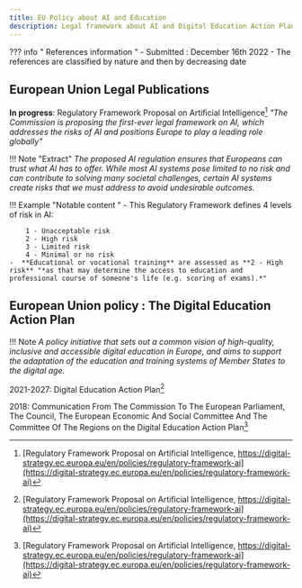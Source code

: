 ```yaml
---
title: EU Policy about AI and Education
description: Legal framework about AI and Digital Education Action Plan
---
```

??? info " References information "
    - Submitted : December 16th 2022
    - The references are classified by nature and then by decreasing date


## European Union Legal Publications

**In progress**: Regulatory Framework Proposal on Artificial Intelligence[^XXX]
*"The Commission is proposing the first-ever legal framework on AI, which addresses the risks of AI and positions Europe to play a leading role globally"*

!!! Note "Extract"
      *The proposed AI regulation ensures that Europeans can trust what AI has to offer. While most AI systems pose limited to no risk and can contribute to solving many societal challenges, certain AI systems create risks that we must address to avoid undesirable outcomes.*

!!! Example "Notable content "
    - This Regulatory Framework defines 4 levels of risk in AI:

        1 - Unacceptable risk  
        2 - High risk  
        3 - Limited risk  
        4 - Minimal or no risk
    -  **Educational or vocational training** are assessed as **2 - High risk** "*as that may determine the access to education and professional course of someone's life (e.g. scoring of exams).*"


## European Union policy : The Digital Education Action Plan

!!! Note
    *A policy initiative that sets out a common vision of high-quality, inclusive and accessible digital education in Europe, and aims to support the adaptation of the education and training systems of Member States to the digital age.*

2021-2027: Digital Education Action Plan[^XXX]

2018: Communication From The Commission To The European Parliament, The Council, The European Economic And Social Committee And The Committee Of The Regions on the Digital Education Action Plan[^XXX]

[^XXX]: [Regulatory Framework Proposal on Artificial Intelligence, https://digital-strategy.ec.europa.eu/en/policies/regulatory-framework-ai](https://digital-strategy.ec.europa.eu/en/policies/regulatory-framework-ai)

[^XXX]: [Digital Education Action Plan, https://education.ec.europa.eu/focus-topics/digital-education/action-plan](https://education.ec.europa.eu/focus-topics/digital-education/action-plan)

[^XXX]: [Communication From The Commission about the Digital Education Action Plan, https://eur-lex.europa.eu/legal-content/EN/TXT/PDF/?uri=CELEX:52018DC0022&from=EN](https://eur-lex.europa.eu/legal-content/EN/TXT/PDF/?uri=CELEX:52018DC0022&from=EN)
